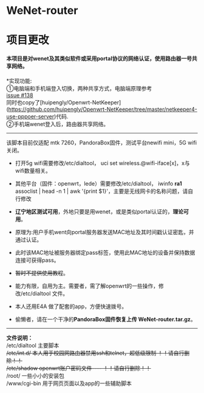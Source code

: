 # WeNet-router
# 项目更改
#### 本项目是对wenet及其类似软件或采用portal协议的网络认证，使用路由器一号共享网络。  
*实现功能:  
①电脑端和手机端登入切换，两种共享方式，电脑端原理参考  
[issue #138](https://github.com/miao1007/Openwrt-NetKeeper/issues/138)  
同时也copy了[huipengly/Openwrt-NetKeeper]
(https://github.com/huipengly/Openwrt-NetKeeper/tree/master/netkeeper4-use-pppoer-server)代码.  
②手机端wenet登入后，路由器共享网络。 
- -------------------------------------------------------------------------------  

该脚本目前仅适配 mtk 7260，PandoraBox固件，测试平台newifi mini，5G wifi关闭。  
- 打开5g wifi需要修改/etc/dialtool，
        uci set wireless.@wifi-iface[x]，x与wifi数量相关。
- 其他平台（固件：openwrt，lede）需要修改/etc/dialtool，
        iwinfo **ra1** assoclist | head -n 1 | awk '{print $1}'，主要是无线网卡的名称问题，请自行修改
  
- **辽宁地区测试可用**，外地只要是用wenet，或是类似portal认证的，**理论可用**。  
- 原理为:用户手机went向portal服务器发送MAC地址及其时间戳认证密匙，并通过认证。
- 此时该MAC地址被服务器绑定pass标签，使用此MAC地址的设备并保持数据连接可获得pass。
- ~~暂时不提供使用教程~~。
- 能力有限，自用为主。需要者，需了解openwrt的一些操作，修改/etc/dialtool 文件。
- 本人还用E4A 做了配套的app，方便快速拨号。  
- 偷懒者，请在一个干净的**PandoraBox固件恢复上传 WeNet-router.tar.gz**。 
- -------------------------------------------------------------------------------  
**文件说明：**  
/etc/dialtool 主要脚本  
~~/etc/int.d/   本人用于校园网路由器禁用ssh和telnet，超低级限制   ！！请自行删除！！~~  
~~/etc/shadow   openwrt账户密码文件----  ！！请自行删除！！~~  
/root/        一些小小的安装包  
/www/cgi-bin 用于网页页面以及app的一些辅助脚本
          
